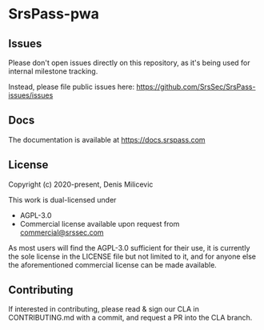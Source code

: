 # SrsPass-pwa

## Issues

Please don't open issues directly on this repository, as it's being used for internal milestone tracking.

Instead, please file public issues here: https://github.com/SrsSec/SrsPass-issues/issues

## Docs

The documentation is available at https://docs.srspass.com

## License

Copyright (c) 2020-present, Denis Milicevic

This work is dual-licensed under

- AGPL-3.0
- Commercial license available upon request from commercial@srssec.com

As most users will find the AGPL-3.0 sufficient for their use, it is currently the sole license in the LICENSE file but not limited to it, and for anyone else the aforementioned commercial license can be made available.

## Contributing

If interested in contributing, please read & sign our CLA in CONTRIBUTING.md with a commit, and request a PR into the CLA branch.
